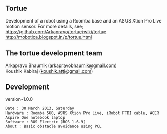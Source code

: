 Tortue
---------------------------
Development of a robot using a Roomba base and an ASUS Xtion Pro Live motion sensor.
For more details, see;    
https://github.com/Arkapravo/tortue/wiki/tortue    
http://mobotica.blogspot.in/p/tortue.html

The tortue development team
---------------------------
Arkapravo Bhaumik (arkapravobhaumik@gmail.com)  
Koushik Kabiraj (koushik.atti@gmail.com)

Development
-----------
version-1.0.0
~~~~~~~~~~~
Date : 30 March 2013, Saturday
Hardware : Roomba 560, ASUS Xtion Pro Live, iRobot FTDI cable, ACER Aspire One notebook laptop
Software : ROS Electric (ROS 1.6.9)
About : Basic obstacle avoidance using PCL
~~~~~~~~~~~
